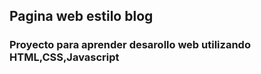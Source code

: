 ## Pagina web estilo blog

### Proyecto para aprender desarollo web utilizando HTML,CSS,Javascript 
